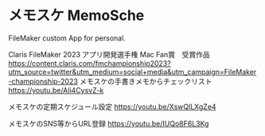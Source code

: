 # メモスケ MemoSche
FileMaker custom App for personal.

Claris FileMaker 2023 アプリ開発選手権
Mac Fan賞　受賞作品
https://content.claris.com/fmchampionship2023?utm_source=twitter&utm_medium=social+media&utm_campaign=FileMaker-championship-2023
メモスケの手書きメモからチェックリスト
https://youtu.be/Ali4CysvZ-k

メモスケの定期スケジュール設定
https://youtu.be/XswQlLXgZe4

メモスケのSNS等からURL登録
https://youtu.be/IUQo8F6L3Kg
